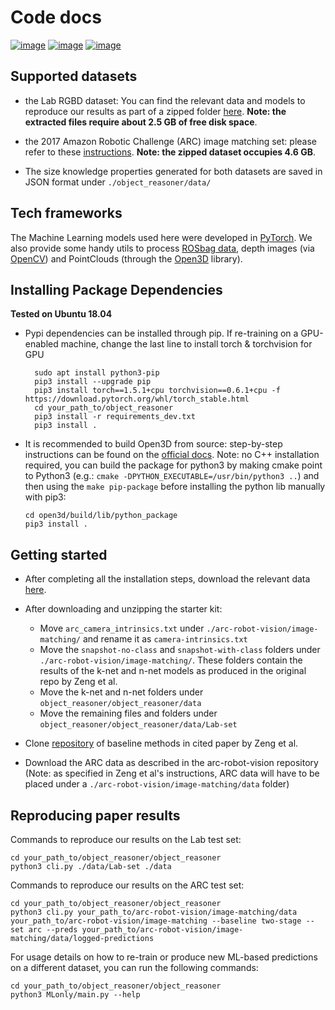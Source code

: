 Code docs
======================================================

[![image](https://img.shields.io/pypi/v/object_reasoner.svg)](https://pypi.python.org/pypi/object_reasoner)
[![image](https://img.shields.io/badge/Made%20with-Python-1f425f.svg)](https://www.python.org/)
[![image](https://img.shields.io/badge/License-Apache%202.0-blue.svg)](https://opensource.org/licenses/Apache-2.0)

Supported datasets
------------------

-   the Lab RGBD dataset: You can find the relevant data and models to reproduce
    our results as part of a zipped folder [here](https://mega.nz/file/klcH3SiQ#mxzEyejzJDwl0WRoN-YOFrwHG8Qb-hCcqi04qqda7k4).
    **Note: the extracted files require about 2.5 GB of free disk space**.
-   the 2017 Amazon Robotic Challenge (ARC) image matching set: please
    refer to these [instructions](https://github.com/andyzeng/arc-robot-vision/tree/master/image-matching/).
    **Note: the zipped dataset occupies 4.6 GB**.

- The size knowledge properties generated for both datasets are saved in JSON format under
 ```./object_reasoner/data/```

Tech frameworks
---------------

The Machine Learning models used here were developed in
[PyTorch](https://pytorch.org/). We also provide some handy utils to
process [ROSbag data](http://wiki.ros.org/rosbag/Code%20API#Python_API),
depth images (via [OpenCV](https://opencv.org/)) and PointClouds
(through the [Open3D](http://www.open3d.org) library).


Installing Package Dependencies
------------
**Tested on Ubuntu 18.04**

* Pypi dependencies can be installed through pip.
  If re-training on a GPU-enabled machine, change the last line to install torch & torchvision for GPU

  ```
    sudo apt install python3-pip
    pip3 install --upgrade pip
    pip3 install torch==1.5.1+cpu torchvision==0.6.1+cpu -f https://download.pytorch.org/whl/torch_stable.html
    cd your_path_to/object_reasoner
    pip3 install -r requirements_dev.txt
    pip3 install .
   ```
* It is recommended to build Open3D from source: step-by-step instructions can be found on the [official docs](http://www.open3d.org/docs/release/compilation.html). Note: no C++ installation required, you can build the package
for python3 by making cmake point to Python3 (e.g.: `cmake -DPYTHON_EXECUTABLE=/usr/bin/python3 ..`)
and then using the `make pip-package` before installing the python lib manually with pip3:
    ```
    cd open3d/build/lib/python_package
    pip3 install .
    ```

Getting started
---------------
* After completing all the installation steps, download the relevant data [here](https://mega.nz/file/klcH3SiQ#mxzEyejzJDwl0WRoN-YOFrwHG8Qb-hCcqi04qqda7k4).

* After downloading and unzipping the starter kit:
    * Move ```arc_camera_intrinsics.txt``` under ```./arc-robot-vision/image-matching/``` and rename it as ```camera-intrinsics.txt```
    * Move the ```snapshot-no-class``` and ```snapshot-with-class``` folders under ```./arc-robot-vision/image-matching/```. These folders contain
        the results of the k-net and n-net models as produced in the original repo by Zeng et al.
    * Move the k-net and n-net folders under `object_reasoner/object_reasoner/data`
    * Move the remaining files and folders under `object_reasoner/object_reasoner/data/Lab-set`

*   Clone [repository](https://github.com/andyzeng/arc-robot-vision) of baseline methods in cited paper by Zeng et al.

*   Download the ARC data as described in the arc-robot-vision repository (Note: as specified in Zeng et al's instructions,
    ARC data will have to be placed under a ```./arc-robot-vision/image-matching/data``` folder)


Reproducing paper results
----------------
Commands to reproduce our results on the Lab test set:
```
cd your_path_to/object_reasoner/object_reasoner
python3 cli.py ./data/Lab-set ./data
```
Commands to reproduce our results on the ARC test set:
```
cd your_path_to/object_reasoner/object_reasoner
python3 cli.py your_path_to/arc-robot-vision/image-matching/data your_path_to/arc-robot-vision/image-matching --baseline two-stage --set arc --preds your_path_to/arc-robot-vision/image-matching/data/logged-predictions
```

For usage details on how to re-train or produce new ML-based predictions on a different dataset,
you can run the following commands:
```
cd your_path_to/object_reasoner/object_reasoner
python3 MLonly/main.py --help
```

